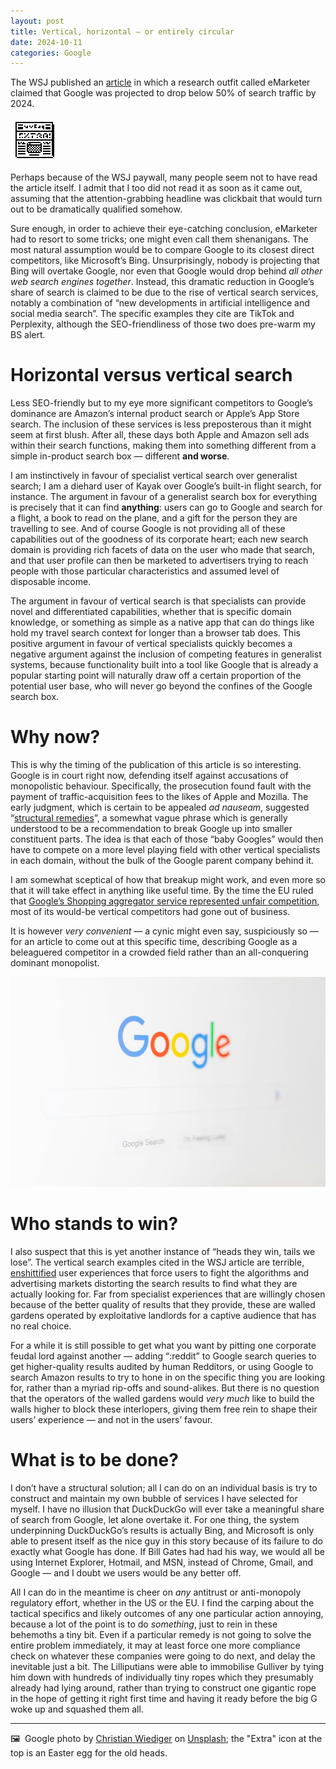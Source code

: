 ```yaml
---
layout: post
title: Vertical, horizontal — or entirely circular
date: 2024-10-11
categories: Google
---
```


The WSJ published an [article](https://www.wsj.com/tech/online-ad-market-google-tiktok-9599d7e8) in which a research outfit called eMarketer claimed that Google was projected to drop below 50% of search traffic by 2024.

![Newspaper headline: Extra, Extra](/images/Extra-icon.png)

Perhaps because of the WSJ paywall, many people seem not to have read the article itself. I admit that I too did not read it as soon as it came out, assuming that the attention-grabbing headline was clickbait that would turn out to be dramatically qualified somehow.

Sure enough, in order to achieve their eye-catching conclusion, eMarketer had to resort to some tricks; one might even call them shenanigans. The most natural assumption would be to compare Google to its closest direct competitors, like Microsoft’s Bing. Unsurprisingly, nobody is projecting that Bing will overtake Google, nor even that Google would drop behind *all other web search engines together*. Instead, this dramatic reduction in Google’s share of search is claimed to be due to the rise of vertical search services, notably a combination of “new developments in artificial intelligence and social media search”. The specific examples they cite are TikTok and Perplexity, although the SEO-friendliness of those two does pre-warm my BS alert.

# Horizontal versus vertical search

Less SEO-friendly but to my eye more significant competitors to Google’s dominance are Amazon’s internal product search or Apple’s App Store search. The inclusion of these services is less preposterous than it might seem at first blush. After all, these days both Apple and Amazon sell ads within their search functions, making them into something different from a simple in-product search box — different **and worse**.

I am instinctively in favour of specialist vertical search over generalist search; I am a diehard user of Kayak over Google’s built-in flight search, for instance. The argument in favour of a generalist search box for everything is precisely that it can find **anything**: users can go to Google and search for a flight, a book to read on the plane, and a gift for the person they are travelling to see. And of course Google is not providing all of these capabilities out of the goodness of its corporate heart; each new search domain is providing rich facets of data on the user who made that search, and that user profile can then be marketed to advertisers trying to reach people with those particular characteristics and assumed level of disposable income.

The argument in favour of vertical search is that specialists can provide novel and differentiated capabilities, whether that is specific domain knowledge, or something as simple as a native app that can do things like hold my travel search context for longer than a browser tab does. This positive argument in favour of vertical specialists quickly becomes a negative argument against the inclusion of competing features in generalist systems, because functionality built into a tool like Google that is already a popular starting point will naturally draw off a certain proportion of the potential user base, who will never go beyond the confines of the Google search box.

# Why now?

This is why the timing of the publication of this article is so interesting. Google is in court right now, defending itself against accusations of monopolistic behaviour. Specifically, the prosecution found fault with the payment of traffic-acquisition fees to the likes of Apple and Mozilla. The early judgment, which is certain to be appealed *ad nauseam*, suggested “[structural remedies](https://www.theguardian.com/technology/2024/oct/09/google-us-government-attempt-break-up-business-court-filing)”, a somewhat vague phrase which is generally understood to be a recommendation to break Google up into smaller constituent parts. The idea is that each of those “baby Googles” would then have to compete on a more level playing field with other vertical specialists in each domain, without the bulk of the Google parent company behind it.

I am somewhat sceptical of how that breakup might work, and even more so that it will take effect in anything like useful time. By the time the EU ruled that [Google’s Shopping aggregator service represented unfair competition](https://www.euronews.com/my-europe/2024/09/10/google-loses-24-bn-eu-antitrust-case-for-favouring-its-own-shopping-service), most of its would-be vertical competitors had gone out of business.

It is however *very convenient* — a cynic might even say, suspiciously so — for an article to come out at this specific time, describing Google as a beleaguered competitor in a crowded field rather than an all-conquering dominant monopolist.

![Google search](/images/christian-wiediger-zhZydTyNMPg-unsplash.jpg)

# Who stands to win?

I also suspect that this is yet another instance of “heads they win, tails we lose”. The vertical search examples cited in the WSJ article are terrible, [enshittified](https://en.wikipedia.org/wiki/Enshittification) user experiences that force users to fight the algorithms and advertising markets distorting the search results to find what they are actually looking for. Far from specialist experiences that are willingly chosen because of the better quality of results that they provide, these are walled gardens operated by exploitative landlords for a captive audience that has no real choice. 

For a while it is still possible to get what you want by pitting one corporate feudal lord against another — adding “:reddit” to Google search queries to get higher-quality results audited by human Redditors, or using Google to search Amazon results to try to hone in on the specific thing you are looking for, rather than a myriad rip-offs and sound-alikes. But there is no question that the operators of the walled gardens would *very much* like to build the walls higher to block these interlopers, giving them free rein to shape their users’ experience — and not in the users’ favour.

# What is to be done? 

I don’t have a structural solution; all I can do on an individual basis is try to construct and maintain my own bubble of services I have selected for myself. I have no illusion that DuckDuckGo will ever take a meaningful share of search from Google, let alone overtake it. For one thing, the system underpinning DuckDuckGo’s results is actually Bing, and Microsoft is only able to present itself as the nice guy in this story because of its failure to do exactly what Google has done. If Bill Gates had had his way, we would all be using Internet Explorer, Hotmail, and MSN, instead of Chrome, Gmail, and Google — and I doubt we users would be any better off.

All I can do in the meantime is cheer on *any* antitrust or anti-monopoly regulatory effort, whether in the US or the EU. I find the carping about the tactical specifics and likely outcomes of any one particular action annoying, because a lot of the point is to do *something*, just to rein in these behemoths a tiny bit. Even if a particular remedy is not going to solve the entire problem immediately, it may at least force one more compliance check on whatever these companies were going to do next, and delay the inevitable just a bit. The Lilliputians were able to immobilise Gulliver by tying him down with hundreds of individually tiny ropes which they presumably already had lying around, rather than trying to construct one gigantic rope in the hope of getting it right first time and having it ready before the big G woke up and squashed them all.

***

🖼️  Google photo by [Christian Wiediger](https://instagram.com/ChristianChr1s) on [Unsplash](https://www.unsplash.com); the "Extra" icon at the top is an Easter egg for the old heads.